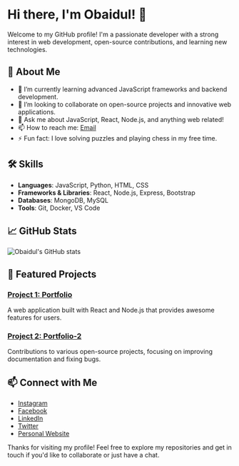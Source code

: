 # Hi there, I'm Obaidul! 👋

Welcome to my GitHub profile! I'm a passionate developer with a strong interest in web development, open-source contributions, and learning new technologies.

## 🚀 About Me

- 🌱 I’m currently learning advanced JavaScript frameworks and backend development.
- 👯 I’m looking to collaborate on open-source projects and innovative web applications.
- 💬 Ask me about JavaScript, React, Node.js, and anything web related!
- 📫 How to reach me: [Email](mailto:obaidulhoquectg@outlook.com)
- ⚡ Fun fact: I love solving puzzles and playing chess in my free time.

## 🛠️ Skills

- **Languages**: JavaScript, Python, HTML, CSS
- **Frameworks & Libraries**: React, Node.js, Express, Bootstrap
- **Databases**: MongoDB, MySQL
- **Tools**: Git, Docker, VS Code

## 📈 GitHub Stats

![Obaidul's GitHub stats](https://github-readme-stats.vercel.app/api?username=obaidulctg&show_icons=true&theme=radical)

## 🌟 Featured Projects

### [Project 1: Portfolio ](https://github.com/obaidulctg/o)
A web application built with React and Node.js that provides awesome features for users.

### [Project 2: Portfolio-2](https://github.com/obaidulctg/obaidul)
Contributions to various open-source projects, focusing on improving documentation and fixing bugs.

## 📫 Connect with Me
- [Instagram](https://instagram.com/obaidulhoquectg)
- [Facebook](https://facebook.com/obaidulhoquectg)
- [LinkedIn](https://www.linkedin.com/in/obaidulhoquectg)
- [Twitter](https://twitter.com/obaidulhoquectg)
- [Personal Website](https://obaidulctg.github.io/obaidul)

Thanks for visiting my profile! Feel free to explore my repositories and get in touch if you'd like to collaborate or just have a chat.
